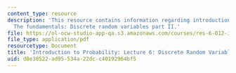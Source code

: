 ```yaml
---
content_type: resource
description: 'This resource contains information regarding introduction to probability:
  The fundamentals: Discrete random variables part II.'
file: https://ol-ocw-studio-app-qa.s3.amazonaws.com/courses/res-6-012-introduction-to-probability-spring-2018/d0e30522ad95534a22dcc40192964bf5_MITRES_6_012S18_L06.pdf
file_type: application/pdf
resourcetype: Document
title: 'Introduction to Probability: Lecture 6: Discrete Random Variables Part II'
uid: d0e30522-ad95-534a-22dc-c40192964bf5
---
```

